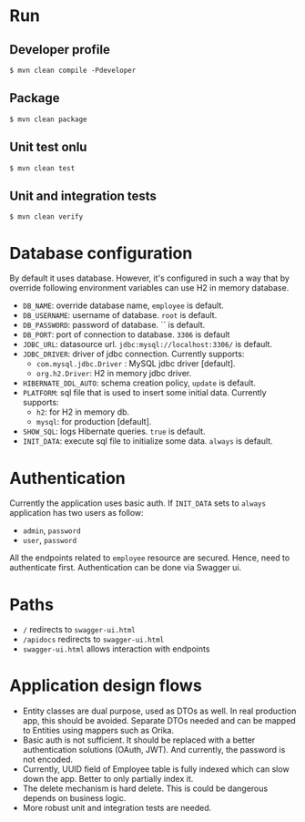 # Run

## Developer profile
    $ mvn clean compile -Pdeveloper
    
## Package
    $ mvn clean package
    
## Unit test onlu
    $ mvn clean test
    
## Unit and integration tests
    $ mvn clean verify


# Database configuration

By default it uses database. However, it's configured in such a way that by override following environment variables 
can use H2 in memory database.

- `DB_NAME`: override database name, `employee` is default.
- `DB_USERNAME`: username of database. `root` is default.
- `DB_PASSWORD`: password of database. `` is default.
- `DB_PORT`: port of connection to database. `3306` is default
- `JDBC_URL`: datasource url. `jdbc:mysql://localhost:3306/` is default.
- `JDBC_DRIVER`: driver of jdbc connection. Currently supports:
    - `com.mysql.jdbc.Driver` : MySQL jdbc driver [default].
    - `org.h2.Driver`: H2 in memory jdbc driver.
- `HIBERNATE_DDL_AUTO`: schema creation policy, `update` is default.
- `PLATFORM`: sql file that is used to insert some initial data. Currently supports:
     - `h2`: for H2 in memory db.
     - `mysql`: for production [default].
- `SHOW_SQL`: logs Hibernate queries. `true` is default.
- `INIT_DATA`: execute sql file to initialize some data. `always` is default.


# Authentication
Currently the application uses basic auth. If `INIT_DATA` sets to `always` application has two users as follow:
   - `admin`, `password`
   - `user`, `password`
   
All the endpoints related to `employee` resource are secured. 
Hence, need to authenticate first. Authentication can be done via Swagger ui.

# Paths

- `/` redirects to `swagger-ui.html`
- `/apidocs` redirects to `swagger-ui.html`
- `swagger-ui.html` allows interaction with endpoints



# Application design flows

- Entity classes are dual purpose, used as DTOs as well. In real production app, this should be avoided. Separate DTOs needed and can be mapped to Entities using mappers such as Orika.
- Basic auth is not sufficient. It should be replaced with a better authentication solutions (OAuth, JWT). And currently, the password is not encoded.
- Currently, UUID field of Employee table is fully indexed which can slow down the app. Better to only partially index it.
- The delete mechanism is hard delete. This is could be dangerous depends on business logic.
- More robust unit and integration tests are needed.